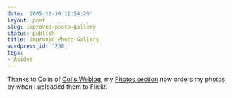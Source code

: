 ```yaml
---
date: '2005-12-10 11:54:26'
layout: post
slug: improved-photo-gallery
status: publish
title: Improved Photo Gallery
wordpress_id: '258'
tags:
- Asides
---
```


Thanks to Colin of [Col's Weblog](http://www.colinseymour.co.uk/), my [Photos section](/photos/) now orders my photos by when I uploaded them to Flickr.
